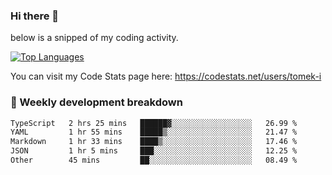 ### Hi there 👋

<!--

- 🔭 Currently I am working on on some private projects including a Social Community and a Dating App
- 🌱 I’m currently diving deeper into BDD and UX
- 👯 I’m looking to collaborate on my "poker buddy" as well as my "fitness-pal" project :-)

-->

below is a snipped of my coding activity.
<!--
**tomek-i/tomek-i** is a ✨ _special_ ✨ repository because its `README.md` (this file) appears on your GitHub profile.

Here are some ideas to get you started:

- 🔭 I’m currently working on ...
- 🌱 I’m currently learning ...
- 👯 I’m looking to collaborate on ...
- 🤔 I’m looking for help with ...
- 💬 Ask me about ...
- 📫 How to reach me: ...
- 😄 Pronouns: ...
- ⚡ Fun fact: ...
-->
[![Top Languages](https://github-readme-stats.vercel.app/api/top-langs/?username=tomek-i&layout=compact)](https://github.com/tomek-i)

You can visit my Code Stats page here: https://codestats.net/users/tomek-i

### 💬 Weekly development breakdown
<!--START_SECTION:waka-->

```txt
TypeScript   2 hrs 25 mins   ██████▓░░░░░░░░░░░░░░░░░░   26.99 %
YAML         1 hr 55 mins    █████▒░░░░░░░░░░░░░░░░░░░   21.47 %
Markdown     1 hr 33 mins    ████▒░░░░░░░░░░░░░░░░░░░░   17.46 %
JSON         1 hr 5 mins     ███░░░░░░░░░░░░░░░░░░░░░░   12.25 %
Other        45 mins         ██░░░░░░░░░░░░░░░░░░░░░░░   08.49 %
```

<!--END_SECTION:waka-->

<!-- Actual text -->
<!--
### Social Media
You can find me on [![Twitter][1.2]][1]
-->

<!-- Icons -->

[1.2]: http://i.imgur.com/wWzX9uB.png 


<!-- Links to your social media accounts -->

[1]: https://twitter.com/tomek_i
